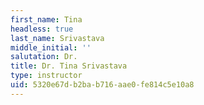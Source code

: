 ```yaml
---
first_name: Tina
headless: true
last_name: Srivastava
middle_initial: ''
salutation: Dr.
title: Dr. Tina Srivastava
type: instructor
uid: 5320e67d-b2ba-b716-aae0-fe814c5e10a8
---
```

